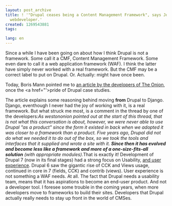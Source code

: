 ```yaml
---
layout: post_archive
title: ! '"Drupal ceases being a Content Management Framework", says John a The Onion
  webdeveloper.'
created: 1269543881
tags:

lang: en
---
```

Since a while I have been going on about how I think Drupal is not a framework. Some call it a CMF, Content Management Framework. Some even dare to call it a web application framework (WAF). I think the latter have simply never worked with a real framework. But the CMF may be a correct label to put on Drupal. Or. Actually: might have once been.

Today, Boris Mann pointed me to [an article by the developers of The Onion](http://www.reddit.com/r/django/comments/bhvhz/the_onion_uses_django_and_why_it_matters_to_us/), once the <a href="'>pride of Drupal case studies.

The article explains some reasoning behind moving **from** Drupal to Django. Django, eventhough I never had the joy of working with it, is a real framework. But what struck me most, is a comment in the thread by one of the developers:<cite>As westononion pointed out at the start of this thread, that is not what this conversation is about, however, we were never able to use Drupal "as a product" since the form it existed in back when we adopted it was closer to a framework than a product. Five years ago, Drupal did not do what we needed it to do out of the box, so we took the tools and interfaces that it supplied and wrote a site with it. **Since then it has evolved and become less like a framework and more of a one-size-fits-all solution** (with appropriate modules).</cite>That is exactly it!  Development of Drupal 7 (now in its final stages) had a strong focus on Usability, [and user experience](http://www.d7ux.org/). Drupal 6 saw the gigantic rise of CCK and Views usage, continued in core in 7 (fields, CCK) and contrib (views). User experience is not something a WAF needs. At all. The fact that Drupal needs a usability team, means that it has aspirations to become an end-user product. And not a developer tool. I foresee some trouble in the coming years, when more developers move to frameworks to build their sites. Developers that Drupal actually really needs to stay up front in the world of CMSes. 
